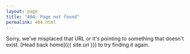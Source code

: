 ```yaml
---
layout: page
title: "404: Page not found"
permalink: 404.html
---
```


Sorry, we've misplaced that URL or it's pointing to something that doesn't exist.
[Head back home]({{ site.url }}) to try finding it again.
